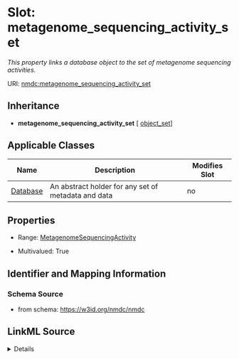 # Slot: metagenome_sequencing_activity_set


_This property links a database object to the set of metagenome sequencing activities._



URI: [nmdc:metagenome_sequencing_activity_set](https://w3id.org/nmdc/metagenome_sequencing_activity_set)




## Inheritance

* **metagenome_sequencing_activity_set** [ [object_set](object_set.md)]





## Applicable Classes

| Name | Description | Modifies Slot |
| --- | --- | --- |
[Database](Database.md) | An abstract holder for any set of metadata and data |  no  |







## Properties

* Range: [MetagenomeSequencingActivity](MetagenomeSequencingActivity.md)

* Multivalued: True





## Identifier and Mapping Information







### Schema Source


* from schema: https://w3id.org/nmdc/nmdc




## LinkML Source

<details>
```yaml
name: metagenome_sequencing_activity_set
description: This property links a database object to the set of metagenome sequencing
  activities.
from_schema: https://w3id.org/nmdc/nmdc
rank: 1000
mixins:
- object_set
domain: Database
multivalued: true
alias: metagenome_sequencing_activity_set
domain_of:
- Database
range: MetagenomeSequencingActivity
inlined: true
inlined_as_list: true

```
</details>